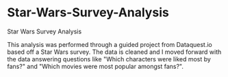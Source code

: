 # Star-Wars-Survey-Analysis
Star Wars Survey Analysis

This analysis was performed through a guided project from Dataquest.io based off a Star Wars survey. 
The data is cleaned and I moved forward with the data answering questions like "Which characters were liked most by fans?" and
"Which movies were most popular amongst fans?".
